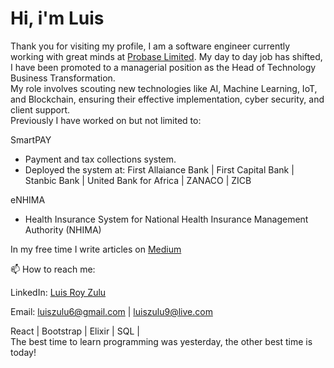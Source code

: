 <h1> Hi, i'm Luis </h1>

Thank you for visiting my profile, I am a software engineer currently working with great minds at <a href="https://probasegroup.com">Probase Limited</a>.
My day to day job has shifted, I have been promoted to a managerial position as the Head of Technology Business Transformation.  
My role involves scouting new technologies like AI, Machine Learning, IoT, and Blockchain, ensuring their effective implementation, cyber security, and client support.  
Previously I have worked on but not limited to:

SmartPAY
- Payment and tax collections system.
- Deployed the system at:
  First Allaiance Bank | First Capital Bank | Stanbic Bank | United Bank for Africa | ZANACO | ZICB

eNHIMA
- Health Insurance System for National Health Insurance Management Authority (NHIMA)

In my free time I write articles on <a href="https://luisroyzulu.medium.com/">Medium</a>

📫 How to reach me:

LinkedIn: <a href="https://www.linkedin.com/in/luis-roy-zulu-b7b49bb8/">Luis Roy Zulu</a>

Email: <a href="mailto:luiszulu6@gmail.com"> luiszulu6@gmail.com </a> | <a href="mailto:luiszulu9@live.com"> luiszulu9@live.com </a>


React | Bootstrap | Elixir | SQL |  <br>
The best time to learn programming was yesterday, the other best time is today!
 

<!--
**LuisRoyZulu06/LuisRoyZulu06** is a ✨ _special_ ✨ repository because its `README.md` (this file) appears on your GitHub profile.

Here are some ideas to get you started:
- 👋 Hi there

- 🔭 I’m currently working on ...
- 🌱 I’m currently learning ...
- 👯 I’m looking to collaborate on ...
- 🤔 I’m looking for help with ...
- 💬 Ask me about ...
- 📫 How to reach me: ...
- 😄 Pronouns: ...
- ⚡ Fun fact: ...
-->
